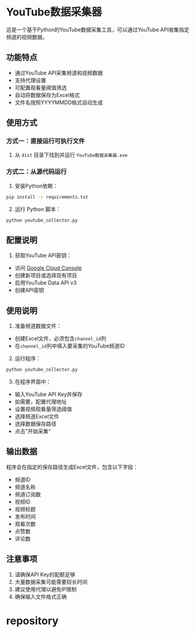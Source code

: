# YouTube数据采集器

这是一个基于Python的YouTube数据采集工具，可以通过YouTube API收集指定频道的视频数据。

## 功能特点

- 通过YouTube API采集频道和视频数据
- 支持代理设置
- 可配置观看量阈值筛选
- 自动将数据保存为Excel格式
- 文件名按照YYYYMMDD格式自动生成

## 使用方式

### 方式一：直接运行可执行文件

1. 从 `dist` 目录下找到并运行 `YouTube数据采集器.exe`

### 方式二：从源代码运行

1. 安装Python依赖：
```bash
pip install -r requirements.txt
```

2. 运行 Python 脚本：
```bash
python youtube_collector.py
```

## 配置说明

1. 获取YouTube API密钥：
- 访问 [Google Cloud Console](https://console.cloud.google.com/)
- 创建新项目或选择现有项目
- 启用YouTube Data API v3
- 创建API密钥

## 使用说明

1. 准备频道数据文件：
- 创建Excel文件，必须包含`channel_id`列
- 在`channel_id`列中填入要采集的YouTube频道ID

2. 运行程序：
```bash
python youtube_collector.py
```

3. 在程序界面中：
- 输入YouTube API Key并保存
- 如需要，配置代理地址
- 设置视频观看量筛选阈值
- 选择频道Excel文件
- 选择数据保存路径
- 点击"开始采集"

## 输出数据

程序会在指定的保存路径生成Excel文件，包含以下字段：
- 频道ID
- 频道名称
- 频道订阅数
- 视频ID
- 视频标题
- 发布时间
- 观看次数
- 点赞数
- 评论数

## 注意事项

1. 请确保API Key的配额足够
2. 大量数据采集可能需要较长时间
3. 建议使用代理以避免IP限制
4. 确保输入文件格式正确
# repository
